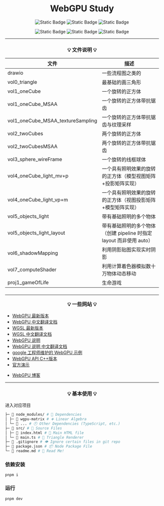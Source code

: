 <h1 align="center">WebGPU Study</h1>

<div align="center">

![Static Badge](https://img.shields.io/badge/chrome-113+-green)
![Static Badge](https://img.shields.io/badge/pnpm-8.2.0-8A2BE2)
![Static Badge](https://img.shields.io/badge/vite-4.3.2-blue)

![Static Badge](https://img.shields.io/badge/typescript-5.0.4-orange)
![Static Badge](https://img.shields.io/badge/wgpu--matrix-2.5.0-orange)
![Static Badge](https://img.shields.io/badge/dat.gui-0.7.9-orange)

</div>

<hr/>

<h3 align="center">

💡 **文件说明** 💡

</h3>

| 文件                              | 描述                                                                |
| --------------------------------- | ------------------------------------------------------------------- |
| drawio                            | 一些流程图之类的                                                    |
| vol0_triangle                     | 最基础的画三角形                                                    |
| vol1_oneCube                      | 一个旋转的正方体                                                    |
| vol1_oneCube_MSAA                 | 一个旋转的正方体带抗锯齿                                            |
| vol1_oneCube_MSAA_textureSampling | 一个旋转的正方体带抗锯齿与纹理采样                                  |
| vol2_twoCubes                     | 两个旋转的正方体                                                    |
| vol2_twoCubesMSAA                 | 两个旋转的正方体带抗锯齿                                            |
| vol3_sphere_wireFrame             | 一个旋转的线框球体                                                  |
| vol4_oneCube_light_mv+p           | 一个具有照明效果的旋转的正方体（模型视图矩阵+投影矩阵实现）         |
| vol4_oneCube_light_vp+m           | 一个具有照明效果的旋转的正方体（视图投影矩阵+模型矩阵实现）         |
| vol5_objects_light                | 带有基础照明的多个物体                                              |
| vol5_objects_light_layout         | 带有基础照明的多个物体（创建 pipeline 时指定 layout 而非使用 auto） |
| vol6_shadowMapping                | 利用阴影贴图实现实时阴影                                            |
| vol7_computeShader                | 利用计算着色器模拟数十万物体动态移动                                |
| proj1_gameOfLife                  | 生命游戏                                                            |

<h3 align="center">

<hr/>

💡 **一些网站** 💡

</h3>

- [WebGPU 最新版本](https://www.w3.org/TR/webgpu/)
- [WebGPU 中文翻译文档](https://www.orillusion.com/zh/webgpu.html)
- [WGSL 最新版本](https://www.w3.org/TR/WGSL/)
- [WGSL 中文翻译文档](https://www.orillusion.com/zh/wgsl.html)
- [WebGPU 说明](https://gpuweb.github.io/gpuweb/explainer/)
- [WebGPU 说明 中文翻译文档](https://www.orillusion.com/zh/explainer.html)
- [google 工程师维护的 WebGPU 示例](https://github.com/austinEng/webgpu-samples)
- [WebGPU API C++版本](https://dawn.googlesource.com/dawn)
- [官方演示](https://webgpu.github.io/webgpu-samples)

<div>
</div>

- [WebGPU 博客](https://alain.xyz/blog/raw-webgpu)

<hr/>

<h3 align="center">

<h3 align="center">

💡 **基本使用** 💡

</h3>

进入对应项目

```bash
├─ 📂 node_modules/ # 👶 Dependencies
│ ├─ 📁 wgpu-matrix # ➕ Linear Algebra
│ └─ 📁 ... # 🕚 Other Dependencies (TypeScript, etc.)
├─ 📂 src/ # 🌟 Source Files
│ ├─ 📄 index.html # 📇 Main HTML file
│ └─ 📄 main.ts # 🔺 Triangle Renderer
├─ 📄 .gitignore # 👁️ Ignore certain files in git repo
├─ 📄 package.json # 📦 Node Package File
└─ 📃 readme.md # 📖 Read Me!
```

### 依赖安装

`pnpm i`

### 运行

`pnpm dev`

